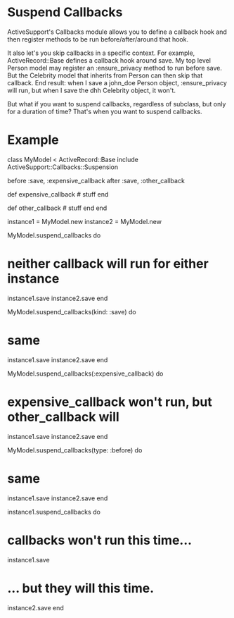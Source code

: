 # Suspend Callbacks

ActiveSupport's Callbacks module allows you to define a callback hook
and then register methods to be run before/after/around that hook.

It also let's you skip callbacks in a specific context. For example,
ActiveRecord::Base defines a callback hook around save. My top level
Person model may register an :ensure_privacy method to run before save.
But the Celebrity model that inherits from Person can then skip that
callback. End result: when I save a john_doe Person object,
:ensure_privacy will run, but when I save the dhh Celebrity object, it
won't.

But what if you want to suspend callbacks, regardless of subclass, but
only for a duration of time? That's when you want to suspend callbacks.

# Example

class MyModel < ActiveRecord::Base
include ActiveSupport::Callbacks::Suspension

before :save, :expensive_callback
after :save, :other_callback

def expensive_callback # stuff
end

def other_callback # stuff
end
end

instance1 = MyModel.new
instance2 = MyModel.new

MyModel.suspend_callbacks do

# neither callback will run for either instance

instance1.save
instance2.save
end

MyModel.suspend_callbacks(kind: :save) do

# same

instance1.save
instance2.save
end

MyModel.suspend_callbacks(:expensive_callback) do

# expensive_callback won't run, but other_callback will

instance1.save
instance2.save
end

MyModel.suspend_callbacks(type: :before) do

# same

instance1.save
instance2.save
end

instance1.suspend_callbacks do

# callbacks won't run this time...

instance1.save

# ... but they will this time.

instance2.save
end
